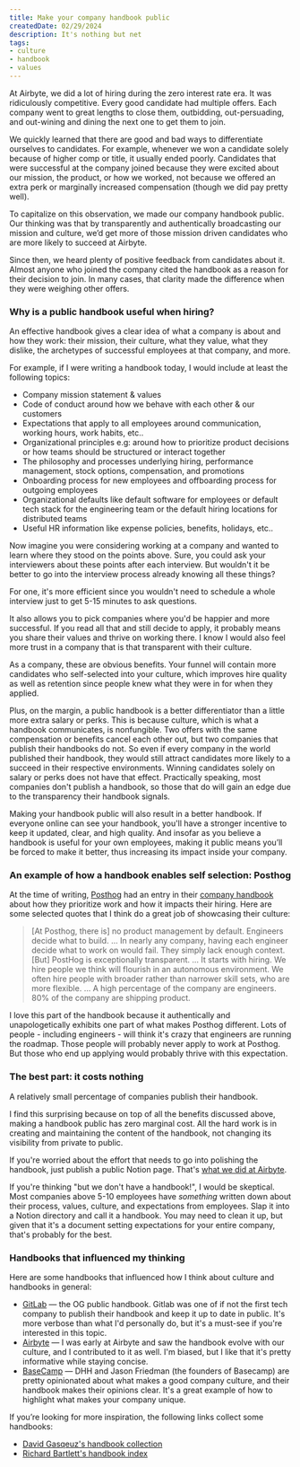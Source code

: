 ```yaml
---
title: Make your company handbook public
createdDate: 02/29/2024
description: It's nothing but net
tags: 
- culture
- handbook
- values
---
```


At Airbyte, we did a lot of hiring during the zero interest rate era. It was ridiculously competitive. Every good candidate had multiple offers. Each company went to great lengths to close them, outbidding, out-persuading, and out-wining and dining the next one to get them to join. 

We quickly learned that there are good and bad ways to differentiate ourselves to candidates. For example, whenever we won a candidate solely because of higher comp or  title, it usually ended poorly. Candidates that were successful at the company joined because they were excited about our mission, the product, or how we worked, not because we offered an extra perk or marginally increased compensation (though we did pay pretty well). 

To capitalize on this observation, we made our company handbook public. Our thinking was that by transparently and authentically broadcasting our mission and culture, we’d get more of those mission driven candidates who are more likely to succeed at Airbyte. 

Since then, we heard plenty of positive feedback from candidates about it. Almost anyone who joined the company cited the handbook as a reason for their decision to join. In many cases, that clarity made the difference when they were weighing other offers. 

### Why is a public handbook useful when hiring?

An effective handbook gives a clear idea of what a company is about and how they work: their mission, their culture, what they value, what they dislike, the archetypes of successful employees at that company, and more. 

For example, if I were writing a handbook today, I would include at least the following topics: 
- Company mission statement & values 
- Code of conduct around how we behave with each other & our customers
- Expectations that apply to all employees around communication, working hours, work habits, etc..
- Organizational principles e.g: around how to prioritize product decisions or how teams should be structured or interact together
- The philosophy and processes underlying hiring, performance management, stock options, compensation, and promotions
- Onboarding process for new employees and offboarding process for outgoing employees
- Organizational defaults like default software for employees or default tech stack for the engineering team or the default hiring locations for distributed teams
- Useful HR information like expense policies, benefits, holidays, etc..

Now imagine you were considering working at a company and wanted to learn where they stood on the points above. Sure, you could ask your interviewers about these points after each interview. But wouldn't it be better to go into the interview process already knowing all these things? 

For one, it's more efficient since you wouldn't need to schedule a whole interview just to get 5-15 minutes to ask questions. 

It also allows you to pick companies where you'd be happier and more successful. If you read all that and still decide to apply, it probably means you share their values and thrive on working there. I know I would also feel more trust in a company that is that transparent with their culture.

As a company, these are obvious benefits. Your funnel will contain more candidates who self-selected into your culture, which improves hire quality as well as retention since people knew what they were in for when they applied. 

Plus, on the margin, a public handbook is a better differentiator than a little more extra salary or perks. This is because culture, which is what a handbook communicates, is nonfungible. Two offers with the same compensation or benefits cancel each other out, but two companies that publish their handbooks do not. So even if every company in the world published their handbook, they would still attract candidates more likely to a succeed in their respective environments. Winning candidates solely on salary or perks does not have that effect. Practically speaking, most companies don't publish a handbook, so those that do will gain an edge due to the transparency their handbook signals. 

Making your handbook public will also result in a better handbook. If everyone online can see your handbook, you'll have a stronger incentive to keep it updated, clear, and high quality. And insofar as you believe a handbook is useful for your own employees, making it public means you’ll be forced to make it better, thus increasing its impact inside your company. 

### An example of how a handbook enables self selection: Posthog
At the time of writing, [Posthog](posthog.com) had an entry in their [company handbook](https://posthog.com/handbook/world-class-engineering) about how they prioritize work and how it impacts their hiring. Here are some selected quotes that I think do a great job of showcasing their culture: 

>   [At Posthog, there is] no product management by default. Engineers decide what to build. 
>  ...
>  In nearly any company, having each engineer decide what to work on would fail. They simply lack enough context. [But] PostHog is exceptionally transparent. 
>  ...
>  It starts with hiring. We hire people we think will flourish in an autonomous environment. We often hire people with broader rather than narrower skill sets, who are more flexible. 
>  ...
>  A high percentage of the company are engineers. 80% of the company are shipping product. 

I love this part of the handbook because it authentically and unapologetically exhibits one part of what makes Posthog different. Lots of people - including engineers - will think it's crazy that engineers are running the roadmap. Those people will probably never apply to work at Posthog. But those who end up applying would probably thrive with this expectation.

### The best part: it costs nothing
A relatively small percentage of companies publish their handbook. 

I find this surprising because on top of all the benefits discussed above, making a handbook public has zero marginal cost. All the hard work is in creating and maintaining the content of the handbook, not changing its visibility from private to public. 

If you're worried about the effort that needs to go into polishing the handbook, just publish a public Notion page. That's [what we did at Airbyte](https://handbook.airbyte.com). 

If you're thinking "but we don't have a handbook!", I would be skeptical. Most companies above 5-10 employees have *something* written down about their process, values, culture, and expectations from employees. Slap it into a Notion directory and call it a handbook. You may need to clean it up, but given that it's a document setting expectations for your entire company, that's probably for the best. 

### Handbooks that influenced my thinking
Here are some handbooks that influenced how I think about culture and handbooks in general: 

- [GitLab](https://handbook.gitlab.com) — the OG public handbook. Gitlab was one of if not the first tech company to publish their handbook and keep it up to date in public. It's more verbose than what I'd personally do, but it's a must-see if you're interested in this topic. 
- [Airbyte](https://handbook.airbyte.com) — I was early at Airbyte and saw the handbook evolve with our culture, and I contributed to it as well. I'm biased, but I like that it's pretty informative while staying concise.
- [BaseCamp](https://basecamp.com/handbook) — DHH and Jason Friedman (the founders of Basecamp) are pretty opinionated about what makes a good company culture, and their handbook makes their opinions clear. It's a great example of how to highlight what makes your company unique.

If you’re looking for more inspiration, the following links collect some handbooks: 
- [David Gasqeuz's handbook collection](https://publish.obsidian.md/davidgasquez/Company+Handbooks)
- [Richard Bartlett's handbook index](https://hackmd.io/@yHk1snI9T9SNpiFu2o17oA/Skh_dXNbE?type=view)

